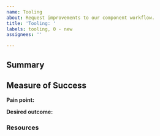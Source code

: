 ```yaml
---
name: Tooling
about: Request improvements to our component workflow.
title: 'Tooling: '
labels: tooling, 0 - new
assignees: ''

---
```


## Summary

## Measure of Success

**Pain point:**

**Desired outcome:**

### Resources <!--(e.g. links to libraries or code snippets)-->
